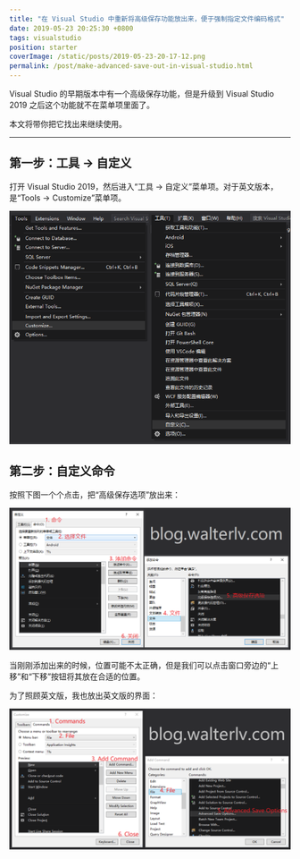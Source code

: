 ```yaml
---
title: "在 Visual Studio 中重新将高级保存功能放出来，便于强制指定文件编码格式"
date: 2019-05-23 20:25:30 +0800
tags: visualstudio
position: starter
coverImage: /static/posts/2019-05-23-20-17-12.png
permalink: /post/make-advanced-save-out-in-visual-studio.html
---
```


Visual Studio 的早期版本中有一个高级保存功能，但是升级到 Visual Studio 2019 之后这个功能就不在菜单项里面了。

本文将带你把它找出来继续使用。

---

<div id="toc"></div>

## 第一步：工具 -> 自定义

打开 Visual Studio 2019，然后进入“工具 -> 自定义”菜单项。对于英文版本，是“Tools -> Customize”菜单项。

![工具 -> 自定义](/static/posts/2019-05-23-20-17-12.png)

## 第二步：自定义命令

按照下图一个个点击，把“高级保存选项”放出来：

![放出高级保存选项](/static/posts/2019-05-23-20-21-03.png)

当刚刚添加出来的时候，位置可能不太正确，但是我们可以点击窗口旁边的“上移”和“下移”按钮将其放在合适的位置。

为了照顾英文版，我也放出英文版的界面：

![English Save Options](/static/posts/2019-05-23-20-25-22.png)


